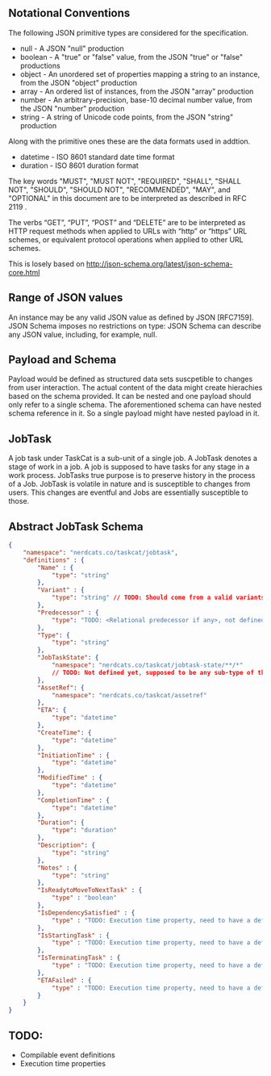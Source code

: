 ## Notational Conventions
The following JSON primitive types are considered for the specification. 

* null - A JSON "null" production
* boolean - A "true" or "false" value, from the JSON "true" or "false" productions
* object - An unordered set of properties mapping a string to an instance, from the JSON "object" production
* array - An ordered list of instances, from the JSON "array" production
* number - An arbitrary-precision, base-10 decimal number value, from the JSON "number" production
* string - A string of Unicode code points, from the JSON "string" production

Along with the primitive ones these are the data formats used in addtion.
* datetime - ISO 8601 standard date time format 
* duration - ISO 8601 duration format

The key words "MUST", "MUST NOT", "REQUIRED", "SHALL", "SHALL NOT", "SHOULD", "SHOULD NOT", "RECOMMENDED", "MAY", and "OPTIONAL" in this document are to be interpreted as described in RFC 2119 .

The verbs “GET”, “PUT”, “POST” and “DELETE” are to be interpreted as HTTP request methods when applied to URLs with “http” or “https” URL schemes, or equivalent protocol operations when applied to other URL schemes.

This is losely based on http://json-schema.org/latest/json-schema-core.html

## Range of JSON values
An instance may be any valid JSON value as defined by JSON [RFC7159]. JSON Schema imposes no restrictions on type: JSON Schema can describe any JSON value, including, for example, null.

## Payload and Schema
Payload would be defined as structured data sets suscpetible to changes from user interaction. The actual content of the data might create hierachies based on the schema provided. It can be nested and one payload should only refer to a single schema. The aforementioned schema can have nested schema reference in it. So a single payload might have nested payload in it. 

## JobTask
A job task under TaskCat is a sub-unit of a single job. A JobTask denotes a stage of work in a job. A job is supposed to have tasks for any stage in a work process. JobTasks true purpose is to preserve history in the process of a Job. JobTask is volatile in nature and is susceptible to changes from users. This changes are eventful and Jobs are essentially susceptible to those. 

## Abstract JobTask Schema
```JSON
{
    "namespace": "nerdcats.co/taskcat/jobtask",
    "definitions" : {
        "Name" : {
            "type": "string"
        },
        "Variant" : {
            "type": "string" // TODO: Should come from a valid variants list,
        },
        "Predecessor" : {
            "type": "TODO: <Relational predecessor if any>, not defined yet, computable at compile time, need syntax for that too"
        },
        "Type": {
            "type": "string"
        },
        "JobTaskState": {
            "namespace": "nerdcats.co/taskcat/jobtask-state/**/*" 
            // TODO: Not defined yet, supposed to be any sub-type of this so we can have different job tasks for different job types
        },
        "AssetRef": {
            "namespace": "nerdcats.co/taskcat/assetref"
        },
        "ETA": {
            "type": "datetime"
        },
        "CreateTime": {
            "type": "datetime"
        },
        "InitiationTime" : {
            "type": "datetime"
        },
        "ModifiedTime" : {
            "type": "datetime"
        },
        "CompletionTime" : {
            "type": "datetime"
        },
        "Duration": {
            "type": "duration"
        },
        "Description": {
            "type": "string"
        },
        "Notes" : {
            "type": "string"
        },
        "IsReadytoMoveToNextTask" : {
            "type" : "boolean"
        },
        "IsDependencySatisfied" : {
            "type" : "TODO: Execution time property, need to have a definition type here"
        },
        "IsStartingTask" : {
            "type" : "TODO: Execution time property, need to have a definition type here"
        },
        "IsTerminatingTask" : {
            "type" : "TODO: Execution time property, need to have a definition type here"
        },
        "ETAFailed" : {
            "type" : "TODO: Execution time property, need to have a definition type here"
        }
    }
}
```

## TODO:
* Compilable event definitions
* Execution time properties
